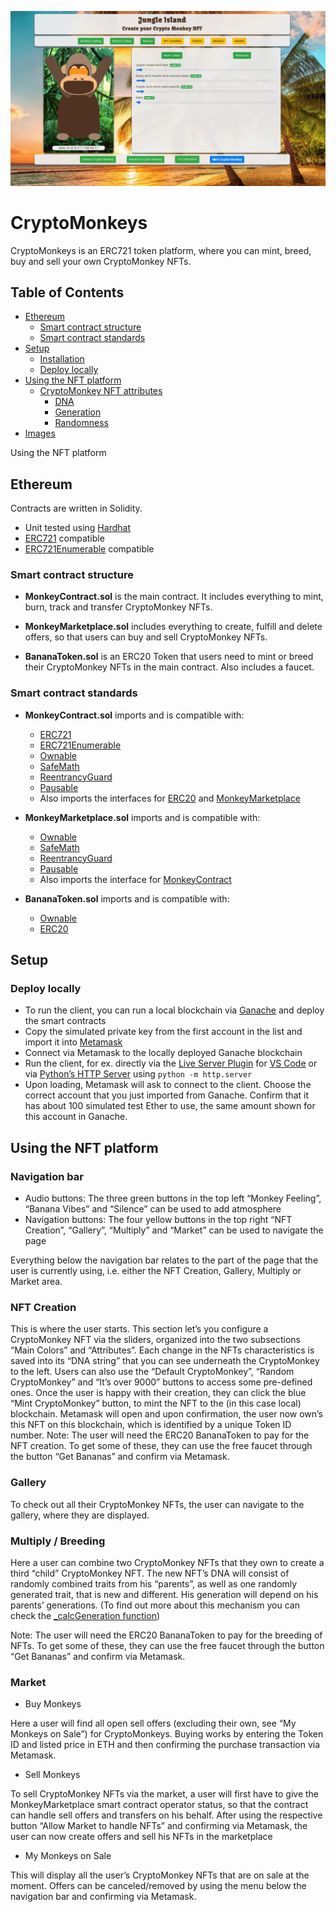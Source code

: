 ![Banner](./client/assets/images/banner.png)

# CryptoMonkeys
CryptoMonkeys is an ERC721 token platform, where you can mint, breed, buy and sell your own CryptoMonkey NFTs.

## Table of Contents

- [Ethereum](#ethereum)
  - [Smart contract structure](#smart-contract-structure)
  - [Smart contract standards](#smart-contract-standards)
- [Setup](#setup)
  - [Installation](#installation)
  - [Deploy locally](#deploy-locally)  
- [Using the NFT platform](#using-the-nft-platform)
  - [CryptoMonkey NFT attributes](#cryptomonkey-nft-attributes)    
    - [DNA](#dna)
    - [Generation](#Generation)
    - [Randomness](#randomness)    
- [Images](#images)

Using the NFT platform

## Ethereum

Contracts are written in Solidity.

- Unit tested using [Hardhat](https://hardhat.org/getting-started/#installation)
- [ERC721](http://erc721.org/) compatible
- [ERC721Enumerable](https://github.com/OpenZeppelin/openzeppelin-contracts/blob/master/contracts/token/ERC721/extensions/ERC721Enumerable.sol) compatible

### Smart contract structure

- **MonkeyContract.sol** is the main contract. It includes everything to mint, burn, track and transfer CryptoMonkey NFTs.

- **MonkeyMarketplace.sol** includes everything to create, fulfill and delete offers, so that users can buy and sell CryptoMonkey NFTs.

- **BananaToken.sol** is an ERC20 Token that users need to mint or breed their CryptoMonkey NFTs in the main contract. Also includes a faucet. 

### Smart contract standards

- **MonkeyContract.sol** imports and is compatible with:
  - [ERC721](http://erc721.org/) 
  - [ERC721Enumerable](https://github.com/OpenZeppelin/openzeppelin-contracts/blob/master/contracts/token/ERC721/extensions/ERC721Enumerable.sol) 
  - [Ownable](https://github.com/OpenZeppelin/openzeppelin-contracts/blob/master/contracts/access/Ownable.sol)
  - [SafeMath](https://github.com/OpenZeppelin/openzeppelin-contracts/blob/master/contracts/utils/math/SafeMath.sol)
  - [ReentrancyGuard](https://docs.openzeppelin.com/contracts/3.x/api/utils#ReentrancyGuard)
  - [Pausable](https://docs.openzeppelin.com/contracts/3.x/api/utils#Pausable)
  - Also imports the interfaces for [ERC20](https://eips.ethereum.org/EIPS/eip-20) and [MonkeyMarketplace](https://github.com/ctrl030/CryptoMonkeys/blob/main/contracts/MonkeyMarketplace.sol)

- **MonkeyMarketplace.sol** imports and is compatible with: 
  - [Ownable](https://github.com/OpenZeppelin/openzeppelin-contracts/blob/master/contracts/access/Ownable.sol)
  - [SafeMath](https://github.com/OpenZeppelin/openzeppelin-contracts/blob/master/contracts/utils/math/SafeMath.sol)
  - [ReentrancyGuard](https://docs.openzeppelin.com/contracts/3.x/api/utils#ReentrancyGuard)
  - [Pausable](https://docs.openzeppelin.com/contracts/3.x/api/utils#Pausable)
  - Also imports the interface for [MonkeyContract](https://github.com/ctrl030/CryptoMonkeys/blob/main/contracts/Monkeycontract.sol)

- **BananaToken.sol** imports and is compatible with: 
  - [Ownable](https://github.com/OpenZeppelin/openzeppelin-contracts/blob/master/contracts/access/Ownable.sol)
  - [ERC20](https://eips.ethereum.org/EIPS/eip-20)


## Setup

### Deploy locally 

- To run the client, you can run a local blockchain via [Ganache](https://www.trufflesuite.com/docs/ganache/quickstart) and deploy the smart contracts
- Copy the simulated private key from the first account in the list and import it into [Metamask](https://metamask.io/)
- Connect via Metamask to the locally deployed Ganache blockchain
- Run the client, for ex. directly via the [Live Server Plugin](https://marketplace.visualstudio.com/items?itemName=ritwickdey.LiveServer) for [VS Code](https://code.visualstudio.com/) or via [Python’s HTTP Server](https://www.tutorialspoint.com/python_network_programming/python_http_server.htm)
using ```python -m http.server```
- Upon loading, Metamask will ask to connect to the client. Choose the correct account that you just imported from Ganache. Confirm that it has about 100 simulated test Ether to use, the same amount shown for this account in Ganache.

## Using the NFT platform

### Navigation bar
  - Audio buttons: The three green buttons in the top left “Monkey Feeling”, “Banana Vibes” and “Silence” can be used to add atmosphere
  - Navigation buttons: The four yellow buttons in the top right “NFT Creation”, “Gallery”, “Multiply” and “Market” can be used to navigate the page
  
Everything below the navigation bar relates to the part of the page that the user is currently using, i.e. either the NFT Creation, Gallery, Multiply or Market area.

### NFT Creation

This is where the user starts. This section let’s you configure a CryptoMonkey NFT via the sliders, organized into the two subsections “Main Colors” and “Attributes”. Each change in the NFTs characteristics is saved into its “DNA string” that you can see underneath the CryptoMonkey to the left. Users can also use the “Default CryptoMonkey”, “Random CryptoMonkey” and “It’s over 9000” buttons to access some pre-defined ones. Once the user is happy with their creation, they can click the blue “Mint CryptoMonkey” button, to mint the NFT to the (in this case local) blockchain. Metamask will open and upon confirmation, the user now own’s this NFT on this blockchain, which is identified by a unique Token ID number. 
Note: The user will need the ERC20 BananaToken to pay for the NFT creation. To get some of these, they can use the free faucet through the button “Get Bananas” and confirm via Metamask.

### Gallery
To check out all their CryptoMonkey NFTs, the user can navigate to the gallery, where they are displayed.

### Multiply / Breeding

Here a user can combine two CryptoMonkey NFTs that they own to create a third “child” CryptoMonkey NFT. The new NFT’s DNA will consist of randomly combined traits from his “parents”, as well as one randomly generated trait, that is new and different. His generation will depend on his parents’ generations. (To find out more about this mechanism you can check the [_calcGeneration function](https://github.com/ctrl030/CryptoMonkeys-V2/blob/main/contracts/MonkeyContract.sol))

Note: The user will need the ERC20 BananaToken to pay for the breeding of NFTs. To get some of these, they can use the free faucet through the button “Get Bananas” and confirm via Metamask.

### Market

- Buy Monkeys

Here a user will find all open sell offers (excluding their own, see “My Monkeys on Sale”) for CryptoMonkeys. Buying works by entering the Token ID and listed price in ETH and then confirming the purchase transaction via Metamask.

- Sell Monkeys

To sell CryptoMonkey NFTs via the market, a user will first have to give the MonkeyMarketplace smart contract operator status, so that the contract can handle sell offers and transfers on his behalf. After using the respective button “Allow Market to handle NFTs” and confirming via Metamask, the user can now create offers and sell his NFTs in the marketplace

 - My Monkeys on Sale

This will display all the user’s CryptoMonkey NFTs that are on sale at the moment. Offers can be canceled/removed by using the menu below the navigation bar and confirming via Metamask.

